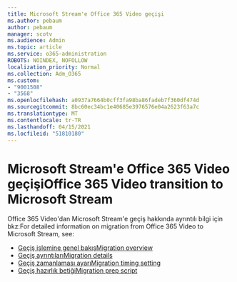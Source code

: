 ```yaml
---
title: Microsoft Stream'e Office 365 Video geçişi
ms.author: pebaum
author: pebaum
manager: scotv
ms.audience: Admin
ms.topic: article
ms.service: o365-administration
ROBOTS: NOINDEX, NOFOLLOW
localization_priority: Normal
ms.collection: Adm_O365
ms.custom:
- "9001508"
- "3568"
ms.openlocfilehash: a0937a7664b0cff3fa98ba86fadeb7f360df474d
ms.sourcegitcommit: 8bc60ec34bc1e40685e3976576e04a2623f63a7c
ms.translationtype: MT
ms.contentlocale: tr-TR
ms.lasthandoff: 04/15/2021
ms.locfileid: "51810180"
---
```

# <a name="office-365-video-transition-to-microsoft-stream"></a><span data-ttu-id="a797d-102">Microsoft Stream'e Office 365 Video geçişi</span><span class="sxs-lookup"><span data-stu-id="a797d-102">Office 365 Video transition to Microsoft Stream</span></span>

<span data-ttu-id="a797d-103">Office 365 Video'dan Microsoft Stream'e geçiş hakkında ayrıntılı bilgi için bkz:</span><span class="sxs-lookup"><span data-stu-id="a797d-103">For detailed information on migration from Office 365 Video to Microsoft Stream, see:</span></span>

- [<span data-ttu-id="a797d-104">Geçiş işlemine genel bakış</span><span class="sxs-lookup"><span data-stu-id="a797d-104">Migration overview</span></span>](https://docs.microsoft.com/stream/migrate-from-office-365)
- [<span data-ttu-id="a797d-105">Geçiş ayrıntıları</span><span class="sxs-lookup"><span data-stu-id="a797d-105">Migration details</span></span>](https://docs.microsoft.com/stream/migration-experience)
- [<span data-ttu-id="a797d-106">Geçiş zamanlaması ayarı</span><span class="sxs-lookup"><span data-stu-id="a797d-106">Migration timing setting</span></span>](https://docs.microsoft.com/stream/migration-o365video-timing-setting)
- [<span data-ttu-id="a797d-107">Geçiş hazırlık betiği</span><span class="sxs-lookup"><span data-stu-id="a797d-107">Migration prep script</span></span>](https://docs.microsoft.com/stream/migration-o365video-prep)

